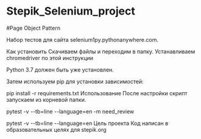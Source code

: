# Stepik_Selenium_project

#Page Object Pattern

Набор тестов для сайта selenium1py.pythonanywhere.com.

Как установить
Скачиваем файлы и переходим в папку. Устанавливаем chromedriver по этой инструкции

Python 3.7 должен быть уже установлен.

Затем используем pip для установки зависимостей:

pip install -r requirements.txt
Использование
После настройки скрипт запускаем из корневой папки.

pytest -v --tb=line --language=en -m need_review

pytest -v --tb=line --language=en
Цель проекта
Код написан в образовательных целях для stepik.org
